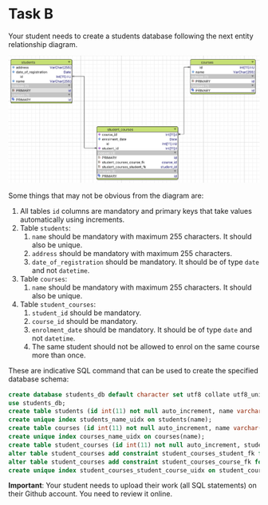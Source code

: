 # Task B

Your student needs to create a students database following the next entity relationship diagram.

![./images/Students Database ERD](./images/students-db-for-task.jpg)

Some things that may not be obvious from the diagram are:

1. All tables `id` columns are mandatory and primary keys that take values automatically using increments.
2. Table `students`:
    1. `name` should be mandatory with maximum 255 characters. It should also be unique.
    1. `address` should be mandatory with maximum 255 characters. 
    1. `date_of_registration` should be mandatory. It should be of type `date` and not `datetime`.
3. Table `courses`:
    1. `name` should be mandatory with maximum 255 characters. It should also be unique.
4. Table `student_courses`:
    1. `student_id` should be mandatory. 
    1. `course_id` should be mandatory.
    1. `enrolment_date` should be mandatory. It should be of type `date` and not `datetime`.
    1. The same student should not be allowed to enrol on the same course more than once.
    
These are indicative SQL command that can be used to create the specified database schema:

``` sql
create database students_db default character set utf8 collate utf8_unicode_ci;
use students_db;
create table students (id int(11) not null auto_increment, name varchar(255) not null, address varchar(255) not null, date_of_registration date not null, primary key(id));
create unique index students_name_uidx on students(name);
create table courses (id int(11) not null auto_increment, name varchar(255) not null, primary key(id));
create unique index courses_name_uidx on courses(name);
create table student_courses (id int(11) not null auto_increment, student_id int(11) not null, course_id int(11) not null, enrolment_date date not null, primary key(id));
alter table student_courses add constraint student_courses_student_fk foreign key(student_id) references students(id);
alter table student_courses add constraint student_courses_course_fk foreign key(course_id) references courses(id);
create unique index student_courses_student_course_uidx on student_courses(student_id, course_id);
```

**Important**: Your student needs to upload their work (all SQL statements) on their Github account. You need to review it online.
    

